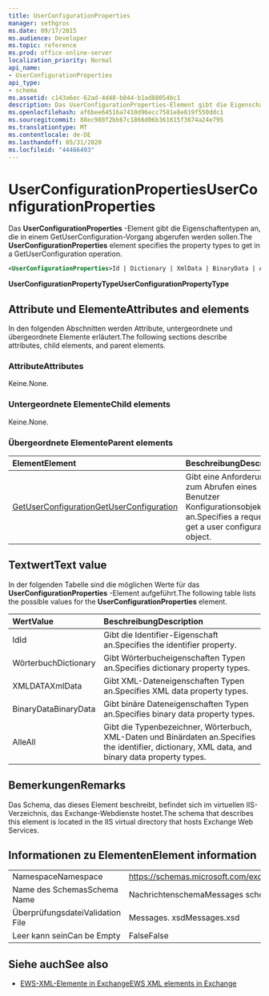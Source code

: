 ```yaml
---
title: UserConfigurationProperties
manager: sethgros
ms.date: 09/17/2015
ms.audience: Developer
ms.topic: reference
ms.prod: office-online-server
localization_priority: Normal
api_name:
- UserConfigurationProperties
api_type:
- schema
ms.assetid: c143a6ec-62ad-4d48-b844-b1ad88054bc1
description: Das UserConfigurationProperties-Element gibt die Eigenschaftentypen an, die in einem GetUserConfiguration-Vorgang abgerufen werden sollen.
ms.openlocfilehash: af6bee64516a7410d96ecc7581e8e819f550ddc1
ms.sourcegitcommit: 88ec988f2bb67c1866d06b361615f3674a24e795
ms.translationtype: MT
ms.contentlocale: de-DE
ms.lasthandoff: 05/31/2020
ms.locfileid: "44466493"
---
```

# <a name="userconfigurationproperties"></a><span data-ttu-id="9ac47-103">UserConfigurationProperties</span><span class="sxs-lookup"><span data-stu-id="9ac47-103">UserConfigurationProperties</span></span>

<span data-ttu-id="9ac47-104">Das **UserConfigurationProperties** -Element gibt die Eigenschaftentypen an, die in einem GetUserConfiguration-Vorgang abgerufen werden sollen.</span><span class="sxs-lookup"><span data-stu-id="9ac47-104">The **UserConfigurationProperties** element specifies the property types to get in a GetUserConfiguration operation.</span></span> 
  
```xml
<UserConfigurationProperties>Id | Dictionary | XmlData | BinaryData | All</UserConfigurationProperties>
```

 <span data-ttu-id="9ac47-105">**UserConfigurationPropertyType**</span><span class="sxs-lookup"><span data-stu-id="9ac47-105">**UserConfigurationPropertyType**</span></span>
## <a name="attributes-and-elements"></a><span data-ttu-id="9ac47-106">Attribute und Elemente</span><span class="sxs-lookup"><span data-stu-id="9ac47-106">Attributes and elements</span></span>

<span data-ttu-id="9ac47-107">In den folgenden Abschnitten werden Attribute, untergeordnete und übergeordnete Elemente erläutert.</span><span class="sxs-lookup"><span data-stu-id="9ac47-107">The following sections describe attributes, child elements, and parent elements.</span></span>
  
### <a name="attributes"></a><span data-ttu-id="9ac47-108">Attribute</span><span class="sxs-lookup"><span data-stu-id="9ac47-108">Attributes</span></span>

<span data-ttu-id="9ac47-109">Keine.</span><span class="sxs-lookup"><span data-stu-id="9ac47-109">None.</span></span>
  
### <a name="child-elements"></a><span data-ttu-id="9ac47-110">Untergeordnete Elemente</span><span class="sxs-lookup"><span data-stu-id="9ac47-110">Child elements</span></span>

<span data-ttu-id="9ac47-111">Keine.</span><span class="sxs-lookup"><span data-stu-id="9ac47-111">None.</span></span>
  
### <a name="parent-elements"></a><span data-ttu-id="9ac47-112">Übergeordnete Elemente</span><span class="sxs-lookup"><span data-stu-id="9ac47-112">Parent elements</span></span>

|<span data-ttu-id="9ac47-113">**Element**</span><span class="sxs-lookup"><span data-stu-id="9ac47-113">**Element**</span></span>|<span data-ttu-id="9ac47-114">**Beschreibung**</span><span class="sxs-lookup"><span data-stu-id="9ac47-114">**Description**</span></span>|
|:-----|:-----|
|[<span data-ttu-id="9ac47-115">GetUserConfiguration</span><span class="sxs-lookup"><span data-stu-id="9ac47-115">GetUserConfiguration</span></span>](getuserconfiguration.md) <br/> |<span data-ttu-id="9ac47-116">Gibt eine Anforderung zum Abrufen eines Benutzer Konfigurationsobjekts an.</span><span class="sxs-lookup"><span data-stu-id="9ac47-116">Specifies a request to get a user configuration object.</span></span>  <br/> |
   
## <a name="text-value"></a><span data-ttu-id="9ac47-117">Textwert</span><span class="sxs-lookup"><span data-stu-id="9ac47-117">Text value</span></span>

<span data-ttu-id="9ac47-118">In der folgenden Tabelle sind die möglichen Werte für das **UserConfigurationProperties** -Element aufgeführt.</span><span class="sxs-lookup"><span data-stu-id="9ac47-118">The following table lists the possible values for the **UserConfigurationProperties** element.</span></span> 
  
|<span data-ttu-id="9ac47-119">**Wert**</span><span class="sxs-lookup"><span data-stu-id="9ac47-119">**Value**</span></span>|<span data-ttu-id="9ac47-120">**Beschreibung**</span><span class="sxs-lookup"><span data-stu-id="9ac47-120">**Description**</span></span>|
|:-----|:-----|
|<span data-ttu-id="9ac47-121">Id</span><span class="sxs-lookup"><span data-stu-id="9ac47-121">Id</span></span>  <br/> |<span data-ttu-id="9ac47-122">Gibt die Identifier-Eigenschaft an.</span><span class="sxs-lookup"><span data-stu-id="9ac47-122">Specifies the identifier property.</span></span>  <br/> |
|<span data-ttu-id="9ac47-123">Wörterbuch</span><span class="sxs-lookup"><span data-stu-id="9ac47-123">Dictionary</span></span>  <br/> |<span data-ttu-id="9ac47-124">Gibt Wörterbucheigenschaften Typen an.</span><span class="sxs-lookup"><span data-stu-id="9ac47-124">Specifies dictionary property types.</span></span>  <br/> |
|<span data-ttu-id="9ac47-125">XMLDATA</span><span class="sxs-lookup"><span data-stu-id="9ac47-125">XmlData</span></span>  <br/> |<span data-ttu-id="9ac47-126">Gibt XML-Dateneigenschaften Typen an.</span><span class="sxs-lookup"><span data-stu-id="9ac47-126">Specifies XML data property types.</span></span>  <br/> |
|<span data-ttu-id="9ac47-127">BinaryData</span><span class="sxs-lookup"><span data-stu-id="9ac47-127">BinaryData</span></span>  <br/> |<span data-ttu-id="9ac47-128">Gibt binäre Dateneigenschaften Typen an.</span><span class="sxs-lookup"><span data-stu-id="9ac47-128">Specifies binary data property types.</span></span>  <br/> |
|<span data-ttu-id="9ac47-129">Alle</span><span class="sxs-lookup"><span data-stu-id="9ac47-129">All</span></span>  <br/> |<span data-ttu-id="9ac47-130">Gibt die Typenbezeichner, Wörterbuch, XML-Daten und Binärdaten an.</span><span class="sxs-lookup"><span data-stu-id="9ac47-130">Specifies the identifier, dictionary, XML data, and binary data property types.</span></span>  <br/> |
   
## <a name="remarks"></a><span data-ttu-id="9ac47-131">Bemerkungen</span><span class="sxs-lookup"><span data-stu-id="9ac47-131">Remarks</span></span>

<span data-ttu-id="9ac47-132">Das Schema, das dieses Element beschreibt, befindet sich im virtuellen IIS-Verzeichnis, das Exchange-Webdienste hostet.</span><span class="sxs-lookup"><span data-stu-id="9ac47-132">The schema that describes this element is located in the IIS virtual directory that hosts Exchange Web Services.</span></span>
  
## <a name="element-information"></a><span data-ttu-id="9ac47-133">Informationen zu Elementen</span><span class="sxs-lookup"><span data-stu-id="9ac47-133">Element information</span></span>

|||
|:-----|:-----|
|<span data-ttu-id="9ac47-134">Namespace</span><span class="sxs-lookup"><span data-stu-id="9ac47-134">Namespace</span></span>  <br/> |https://schemas.microsoft.com/exchange/services/2006/messages  <br/> |
|<span data-ttu-id="9ac47-135">Name des Schemas</span><span class="sxs-lookup"><span data-stu-id="9ac47-135">Schema Name</span></span>  <br/> |<span data-ttu-id="9ac47-136">Nachrichtenschema</span><span class="sxs-lookup"><span data-stu-id="9ac47-136">Messages schema</span></span>  <br/> |
|<span data-ttu-id="9ac47-137">Überprüfungsdatei</span><span class="sxs-lookup"><span data-stu-id="9ac47-137">Validation File</span></span>  <br/> |<span data-ttu-id="9ac47-138">Messages. xsd</span><span class="sxs-lookup"><span data-stu-id="9ac47-138">Messages.xsd</span></span>  <br/> |
|<span data-ttu-id="9ac47-139">Leer kann sein</span><span class="sxs-lookup"><span data-stu-id="9ac47-139">Can be Empty</span></span>  <br/> |<span data-ttu-id="9ac47-140">False</span><span class="sxs-lookup"><span data-stu-id="9ac47-140">False</span></span>  <br/> |
   
## <a name="see-also"></a><span data-ttu-id="9ac47-141">Siehe auch</span><span class="sxs-lookup"><span data-stu-id="9ac47-141">See also</span></span>



- [<span data-ttu-id="9ac47-142">EWS-XML-Elemente in Exchange</span><span class="sxs-lookup"><span data-stu-id="9ac47-142">EWS XML elements in Exchange</span></span>](ews-xml-elements-in-exchange.md)

